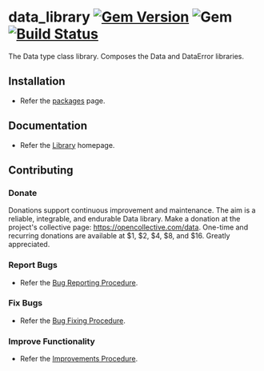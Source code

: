 # data_library [![Gem Version](https://badge.fury.io/rb/data_library.svg)](https://badge.fury.io/rb/data_library) ![Gem](https://img.shields.io/gem/dt/data_library) [![Build Status](https://travis-ci.com/Diligent-Software-LLC/data_library.svg?branch=master)](https://travis-ci.com/Diligent-Software-LLC/data_library)

The Data type class library. Composes the Data and DataError libraries.

## Installation

- Refer the [packages](https://docs.diligentsoftware.org/data-1/packages) page.

## Documentation

- Refer the [Library](https://docs.diligentsoftware.org/data-1) homepage.

## Contributing

### Donate

Donations support continuous improvement and maintenance. The aim is a reliable,
integrable, and endurable Data library. Make a donation at the project's 
collective page: https://opencollective.com/data. One-time and recurring 
donations are available at $1, $2, $4, $8, and $16. Greatly appreciated.

### Report Bugs

- Refer the [Bug Reporting Procedure](https://github.com/Diligent-Software-LLC/data_library/issues/1).

### Fix Bugs

- Refer the [Bug Fixing Procedure](https://github.com/Diligent-Software-LLC/data_library/issues/2).

### Improve Functionality

- Refer the [Improvements Procedure](https://github.com/Diligent-Software-LLC/data_library/issues/3).
